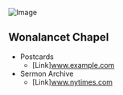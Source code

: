 ![Image]("https://github.com/puck78/wonalancet-chapel/blob/master/images/Chapel%20Cover%20Image.jpg")
## Wonalancet Chapel 

- Postcards
  - [Link]www.example.com
- Sermon Archive
  - [Link]www.nytimes.com
